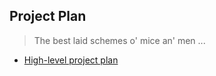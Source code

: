 Project Plan
------------
> The best laid schemes o' mice an' men ...

* [High-level project plan][plan]



[plan]: ./high-level.md
